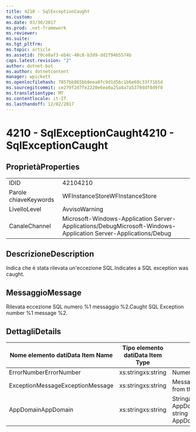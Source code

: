 ```yaml
---
title: 4210 - SqlExceptionCaught
ms.custom: 
ms.date: 03/30/2017
ms.prod: .net-framework
ms.reviewer: 
ms.suite: 
ms.tgt_pltfrm: 
ms.topic: article
ms.assetid: f0ce8af3-eb4c-48c8-b3d9-dd2f94b5574b
caps.latest.revision: "2"
author: dotnet-bot
ms.author: dotnetcontent
manager: wpickett
ms.openlocfilehash: 7857bb865bb8eea8fc9d1d56c1b6e69c33f7165d
ms.sourcegitcommit: ce279f2d7fe2220e6ea0a25a8a7a5370ddf8d9f0
ms.translationtype: MT
ms.contentlocale: it-IT
ms.lasthandoff: 12/02/2017
---
```

# <a name="4210---sqlexceptioncaught"></a><span data-ttu-id="c18ae-102">4210 - SqlExceptionCaught</span><span class="sxs-lookup"><span data-stu-id="c18ae-102">4210 - SqlExceptionCaught</span></span>
## <a name="properties"></a><span data-ttu-id="c18ae-103">Proprietà</span><span class="sxs-lookup"><span data-stu-id="c18ae-103">Properties</span></span>  
  
|||  
|-|-|  
|<span data-ttu-id="c18ae-104">ID</span><span class="sxs-lookup"><span data-stu-id="c18ae-104">ID</span></span>|<span data-ttu-id="c18ae-105">4210</span><span class="sxs-lookup"><span data-stu-id="c18ae-105">4210</span></span>|  
|<span data-ttu-id="c18ae-106">Parole chiave</span><span class="sxs-lookup"><span data-stu-id="c18ae-106">Keywords</span></span>|<span data-ttu-id="c18ae-107">WFInstanceStore</span><span class="sxs-lookup"><span data-stu-id="c18ae-107">WFInstanceStore</span></span>|  
|<span data-ttu-id="c18ae-108">Livello</span><span class="sxs-lookup"><span data-stu-id="c18ae-108">Level</span></span>|<span data-ttu-id="c18ae-109">Avviso</span><span class="sxs-lookup"><span data-stu-id="c18ae-109">Warning</span></span>|  
|<span data-ttu-id="c18ae-110">Canale</span><span class="sxs-lookup"><span data-stu-id="c18ae-110">Channel</span></span>|<span data-ttu-id="c18ae-111">Microsoft-Windows-Application Server-Applications/Debug</span><span class="sxs-lookup"><span data-stu-id="c18ae-111">Microsoft-Windows-Application Server-Applications/Debug</span></span>|  
  
## <a name="description"></a><span data-ttu-id="c18ae-112">Descrizione</span><span class="sxs-lookup"><span data-stu-id="c18ae-112">Description</span></span>  
 <span data-ttu-id="c18ae-113">Indica che è stata rilevata un'eccezione SQL.</span><span class="sxs-lookup"><span data-stu-id="c18ae-113">Indicates a SQL exception was caught.</span></span>  
  
## <a name="message"></a><span data-ttu-id="c18ae-114">Messaggio</span><span class="sxs-lookup"><span data-stu-id="c18ae-114">Message</span></span>  
 <span data-ttu-id="c18ae-115">Rilevata eccezione SQL numero %1 messaggio %2.</span><span class="sxs-lookup"><span data-stu-id="c18ae-115">Caught SQL Exception number %1 message %2.</span></span>  
  
## <a name="details"></a><span data-ttu-id="c18ae-116">Dettagli</span><span class="sxs-lookup"><span data-stu-id="c18ae-116">Details</span></span>  
  
|<span data-ttu-id="c18ae-117">Nome elemento dati</span><span class="sxs-lookup"><span data-stu-id="c18ae-117">Data Item Name</span></span>|<span data-ttu-id="c18ae-118">Tipo elemento dati</span><span class="sxs-lookup"><span data-stu-id="c18ae-118">Data Item Type</span></span>|<span data-ttu-id="c18ae-119">Descrizione</span><span class="sxs-lookup"><span data-stu-id="c18ae-119">Description</span></span>|  
|--------------------|--------------------|-----------------|  
|<span data-ttu-id="c18ae-120">ErrorNumber</span><span class="sxs-lookup"><span data-stu-id="c18ae-120">ErrorNumber</span></span>|<span data-ttu-id="c18ae-121">xs:string</span><span class="sxs-lookup"><span data-stu-id="c18ae-121">xs:string</span></span>|<span data-ttu-id="c18ae-122">Numero di errore SQL.</span><span class="sxs-lookup"><span data-stu-id="c18ae-122">The SQL error number.</span></span>|  
|<span data-ttu-id="c18ae-123">ExceptionMessage</span><span class="sxs-lookup"><span data-stu-id="c18ae-123">ExceptionMessage</span></span>|<span data-ttu-id="c18ae-124">xs:string</span><span class="sxs-lookup"><span data-stu-id="c18ae-124">xs:string</span></span>|<span data-ttu-id="c18ae-125">Messaggio dell'eccezione SQL.</span><span class="sxs-lookup"><span data-stu-id="c18ae-125">The message from the SQL exception.</span></span>|  
|<span data-ttu-id="c18ae-126">AppDomain</span><span class="sxs-lookup"><span data-stu-id="c18ae-126">AppDomain</span></span>|<span data-ttu-id="c18ae-127">xs:string</span><span class="sxs-lookup"><span data-stu-id="c18ae-127">xs:string</span></span>|<span data-ttu-id="c18ae-128">Stringa restituita da AppDomain.CurrentDomain.FriendlyName.</span><span class="sxs-lookup"><span data-stu-id="c18ae-128">The string returned by AppDomain.CurrentDomain.FriendlyName.</span></span>|
